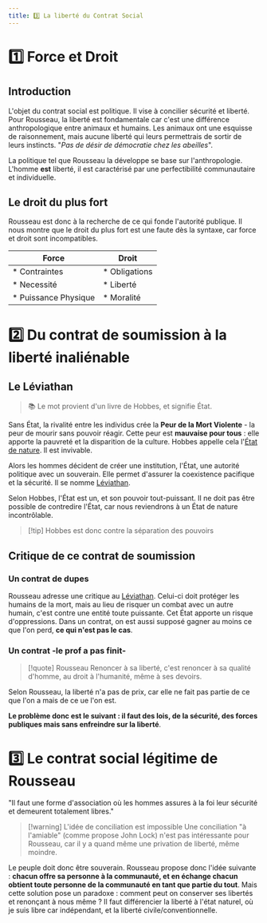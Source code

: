 ```yaml
---
title: 3️⃣ La liberté du Contrat Social
---
```

# 1️⃣ Force et Droit
## Introduction
L'objet du contrat social est politique. Il vise à concilier sécurité et liberté. Pour Rousseau, la liberté est fondamentale car c'est une différence anthropologique entre animaux et humains. Les animaux ont une esquisse de raisonnement, mais aucune liberté qui leurs permettrais de sortir de leurs instincts. "*Pas de désir de démocratie chez les abeilles*".

La politique tel que Rousseau la développe se base sur l'anthropologie. L'homme **est** liberté, il est caractérisé par une perfectibilité communautaire et individuelle. 

## Le droit du plus fort
Rousseau est donc à la recherche de ce qui fonde l'autorité publique. Il nous montre que le droit du plus fort est une faute dès la syntaxe, car force et droit sont incompatibles.

| Force                 | Droit         |
| --------------------- | ------------- |
| * Contraintes         | * Obligations |
| * Necessité           | * Liberté     |
| *  Puissance Physique | * Moralité    |
# 2️⃣ Du contrat de soumission à la liberté inaliénable
## Le Léviathan
> 📚 Le mot provient d'un livre de Hobbes, et signifie État.

Sans État, la rivalité entre les individus crée la **Peur de la Mort Violente** - la peur de mourir sans pouvoir réagir. Cette peur est **mauvaise pour tous** : elle apporte la pauvreté et la disparition de la culture. Hobbes appelle cela l'[État de nature](). Il est invivable.

Alors les hommes décident de créer une institution, l'État, une autorité politique avec un souverain. Elle permet d'assurer la coexistence pacifique et la sécurité. Il se nomme [Léviathan]().

Selon Hobbes, l'État est un, et son pouvoir tout-puissant. Il ne doit pas être possible de contredire l'État, car nous reviendrons à un État de nature incontrôlable.

> [!tip] Hobbes est donc contre la séparation des pouvoirs

## Critique de ce contrat de soumission
### Un contrat de dupes
Rousseau adresse une critique au [Léviathan](). Celui-ci doit protéger les humains de la mort, mais au lieu de risquer un combat avec un autre humain, c'est contre une entité toute puissante. Cet État apporte un risque d'oppressions. Dans un contrat, on est aussi supposé gagner au moins ce que l'on perd, **ce qui n'est pas le cas**. 
### Un contrat -le prof a pas finit-

> [!quote] Rousseau
> Renoncer à sa liberté, c'est renoncer à sa qualité d'homme, au droit à l'humanité, même à ses devoirs.

Selon Rousseau, la liberté n'a pas de prix, car elle ne fait pas partie de ce que l'on a mais de ce ue l'on est.

**Le problème donc est le suivant : il faut des lois, de la sécurité, des forces publiques mais sans enfreindre sur la liberté**.
# 3️⃣ Le contrat social légitime de Rousseau

"Il faut une forme d'association où les hommes assures à la foi leur sécurité et demeurent totalement libres."

> [!warning] L'idée de conciliation est impossible
> Une conciliation "à l'amiable" (comme propose John Lock) n'est pas intéressante pour Rousseau, car il y a quand même une privation de liberté, même moindre.

Le peuple doit donc être souverain. Rousseau propose donc l'idée suivante : **chacun offre sa personne à la communauté, et en échange chacun obtient toute personne de la communauté en tant que partie du tout**. Mais cette solution pose un paradoxe : comment peut on conserver ses libertés et renonçant à nous même ? Il faut différencier la liberté à l'état naturel, où je suis libre car indépendant, et la liberté civile/conventionnelle. 